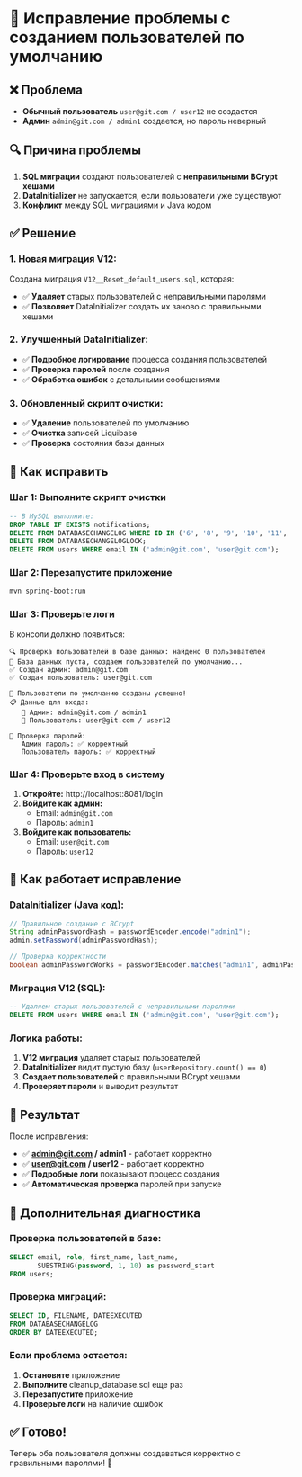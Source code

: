 # 👥 Исправление проблемы с созданием пользователей по умолчанию

## ❌ Проблема
- **Обычный пользователь** `user@git.com / user12` не создается
- **Админ** `admin@git.com / admin1` создается, но пароль неверный

## 🔍 Причина проблемы
1. **SQL миграции** создают пользователей с **неправильными BCrypt хешами**
2. **DataInitializer** не запускается, если пользователи уже существуют
3. **Конфликт** между SQL миграциями и Java кодом

## ✅ Решение

### **1. Новая миграция V12:**
Создана миграция `V12__Reset_default_users.sql`, которая:
- ✅ **Удаляет** старых пользователей с неправильными паролями
- ✅ **Позволяет** DataInitializer создать их заново с правильными хешами

### **2. Улучшенный DataInitializer:**
- ✅ **Подробное логирование** процесса создания пользователей
- ✅ **Проверка паролей** после создания
- ✅ **Обработка ошибок** с детальными сообщениями

### **3. Обновленный скрипт очистки:**
- ✅ **Удаление** пользователей по умолчанию
- ✅ **Очистка** записей Liquibase
- ✅ **Проверка** состояния базы данных

## 🚀 Как исправить

### **Шаг 1: Выполните скрипт очистки**
```sql
-- В MySQL выполните:
DROP TABLE IF EXISTS notifications;
DELETE FROM DATABASECHANGELOG WHERE ID IN ('6', '8', '9', '10', '11', '12');
DELETE FROM DATABASECHANGELOGLOCK;
DELETE FROM users WHERE email IN ('admin@git.com', 'user@git.com');
```

### **Шаг 2: Перезапустите приложение**
```bash
mvn spring-boot:run
```

### **Шаг 3: Проверьте логи**
В консоли должно появиться:
```
🔍 Проверка пользователей в базе данных: найдено 0 пользователей
📝 База данных пуста, создаем пользователей по умолчанию...
✅ Создан админ: admin@git.com
✅ Создан пользователь: user@git.com

🎉 Пользователи по умолчанию созданы успешно!
📋 Данные для входа:
   👑 Админ: admin@git.com / admin1
   👤 Пользователь: user@git.com / user12

🔐 Проверка паролей:
   Админ пароль: ✅ корректный
   Пользователь пароль: ✅ корректный
```

### **Шаг 4: Проверьте вход в систему**
1. **Откройте:** http://localhost:8081/login
2. **Войдите как админ:**
   - Email: `admin@git.com`
   - Пароль: `admin1`
3. **Войдите как пользователь:**
   - Email: `user@git.com`
   - Пароль: `user12`

## 🔐 Как работает исправление

### **DataInitializer (Java код):**
```java
// Правильное создание с BCrypt
String adminPasswordHash = passwordEncoder.encode("admin1");
admin.setPassword(adminPasswordHash);

// Проверка корректности
boolean adminPasswordWorks = passwordEncoder.matches("admin1", adminPasswordHash);
```

### **Миграция V12 (SQL):**
```sql
-- Удаляем старых пользователей с неправильными паролями
DELETE FROM users WHERE email IN ('admin@git.com', 'user@git.com');
```

### **Логика работы:**
1. **V12 миграция** удаляет старых пользователей
2. **DataInitializer** видит пустую базу (`userRepository.count() == 0`)
3. **Создает пользователей** с правильными BCrypt хешами
4. **Проверяет пароли** и выводит результат

## 🎯 Результат

После исправления:
- ✅ **admin@git.com / admin1** - работает корректно
- ✅ **user@git.com / user12** - работает корректно
- ✅ **Подробные логи** показывают процесс создания
- ✅ **Автоматическая проверка** паролей при запуске

## 🔧 Дополнительная диагностика

### **Проверка пользователей в базе:**
```sql
SELECT email, role, first_name, last_name, 
       SUBSTRING(password, 1, 10) as password_start 
FROM users;
```

### **Проверка миграций:**
```sql
SELECT ID, FILENAME, DATEEXECUTED 
FROM DATABASECHANGELOG 
ORDER BY DATEEXECUTED;
```

### **Если проблема остается:**
1. **Остановите** приложение
2. **Выполните** cleanup_database.sql еще раз
3. **Перезапустите** приложение
4. **Проверьте логи** на наличие ошибок

## ✅ Готово!

Теперь оба пользователя должны создаваться корректно с правильными паролями! 🎉

